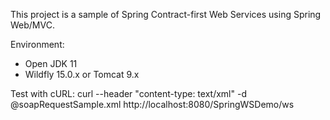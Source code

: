 This project is a sample of Spring Contract-first Web Services using Spring Web/MVC.

Environment:
  - Open JDK 11
  - Wildfly 15.0.x or Tomcat 9.x

Test with cURL:
curl --header "content-type: text/xml" -d @soapRequestSample.xml http://localhost:8080/SpringWSDemo/ws